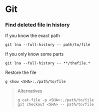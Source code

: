 # Git

### Find deleted file in history

If you know the exact path

    git lna --full-history -- path/to/file

If you only know some parts

    git lna --full-history -- **/thefile.*

Restore the file

    g show <SHA>:./path/to/file

> Alternatives
>
>     g cat-file -p <SHA>:./path/to/file
>     git checkout <SHA> -- path/to/file
